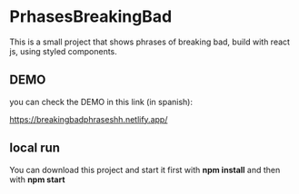 # PrhasesBreakingBad
This is a small project that shows phrases of breaking bad, build with react js, using styled components. 
## DEMO

you can check the DEMO in this link (in spanish): 

https://breakingbadphraseshh.netlify.app/

## local run

You can download this project and start it first with **npm install** and then with **npm start**
